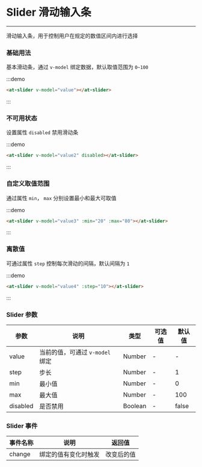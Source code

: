 
# Slider 滑动输入条

----

滑动输入条，用于控制用户在规定的数值区间内进行选择

### 基础用法

基本滑动条，通过 `v-model` 绑定数据，默认取值范围为 `0~100`

:::demo
```html
<at-slider v-model="value"></at-slider>
```
:::

### 不可用状态

设置属性 `disabled` 禁用滑动条

:::demo
```html
<at-slider v-model="value2" disabled></at-slider>
```
:::

### 自定义取值范围

通过属性 `min`， `max` 分别设置最小和最大可取值

:::demo
```html
<at-slider v-model="value3" :min="20" :max="80"></at-slider>
```
:::

### 离散值

可通过属性 `step` 控制每次滑动的间隔，默认间隔为 `1`

:::demo
```html
<at-slider v-model="value4" :step="10"></at-slider>
```
:::

### Slider 参数

| 参数      | 说明          | 类型      | 可选值                           | 默认值  |
|---------- |-------------- |---------- |--------------------------------  |-------- |
| value | 当前的值，可通过 `v-model` 绑定 | Number | - | - |
| step | 步长 | Number | - | 1 |
| min | 最小值 | Number | - | 0 |
| max | 最大值 | Number | - | 100 |
| disabled | 是否禁用 | Boolean | - | false |

### Slider 事件

| 事件名称      | 说明          | 返回值  |
|---------- |-------------- |---------- |
| change | 绑定的值有变化时触发 | 改变后的值 |

<script>
export default {
  data() {
    return {
      value: 0,
      value2: 20,
      value3: 30,
      value4: 50
    }
  }
}
</script>
